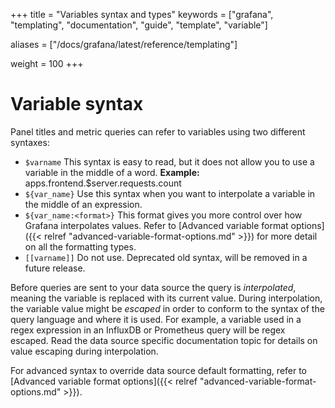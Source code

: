 +++
title = "Variables syntax and types"
keywords = ["grafana", "templating", "documentation", "guide", "template", "variable"]

aliases = ["/docs/grafana/latest/reference/templating"]



weight = 100
+++

# Variable syntax

Panel titles and metric queries can refer to variables using two different syntaxes:

- `$varname`
  This syntax is easy to read, but it does not allow you to use a variable in the middle of a word.
  **Example:** apps.frontend.$server.requests.count
- `${var_name}` Use this syntax when you want to interpolate a variable in the middle of an expression.
- `${var_name:<format>}` This format gives you more control over how Grafana interpolates values. Refer to [Advanced variable format options]({{< relref "advanced-variable-format-options.md" >}}) for more detail on all the formatting types.
- `[[varname]]` Do not use. Deprecated old syntax, will be removed in a future release.

Before queries are sent to your data source the query is _interpolated_, meaning the variable is replaced with its current value. During
interpolation, the variable value might be _escaped_ in order to conform to the syntax of the query language and where it is used.
For example, a variable used in a regex expression in an InfluxDB or Prometheus query will be regex escaped. Read the data source specific
documentation topic for details on value escaping during interpolation.

For advanced syntax to override data source default formatting, refer to [Advanced variable format options]({{< relref "advanced-variable-format-options.md" >}}).
